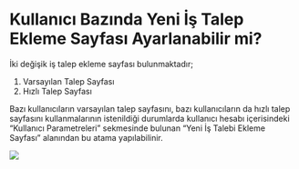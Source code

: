 # Kullanıcı Bazında Yeni İş Talep Ekleme Sayfası Ayarlanabilir mi?

İki değişik iş talep ekleme sayfası bulunmaktadır;
1.	Varsayılan Talep Sayfası
2.	Hızlı Talep Sayfası

Bazı kullanıcıların varsayılan talep sayfasını, bazı kullanıcıların da hızlı talep sayfasını kullanmalarının istenildiği durumlarda kullanıcı hesabı içerisindeki “Kullanıcı Parametreleri” sekmesinde bulunan “Yeni İş Talebi Ekleme Sayfası” alanından bu atama yapılabilinir.


![](https://docsbimser.blob.core.windows.net/imagecontainer/Kul_baz_yeni_isekle_ayar-8d8b45b6-6442-41c4-8fe2-a18005e4d89a.png)

